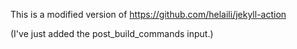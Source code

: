 This is a modified version of https://github.com/helaili/jekyll-action

(I've just added the post_build_commands input.)
